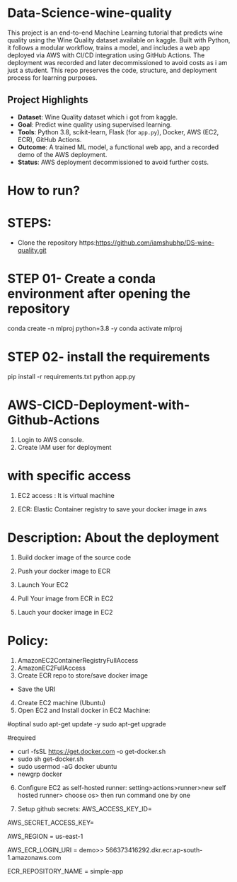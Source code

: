 # Data-Science-wine-quality
This project is an end-to-end Machine Learning tutorial that predicts wine quality using the Wine Quality dataset available on kaggle. Built with Python, it follows a modular workflow, trains a model, and includes a web app deployed via AWS with CI/CD integration using GitHub Actions. The deployment was recorded and later decommissioned to avoid costs as i am just a student. This repo preserves the code, structure, and deployment process for learning purposes.

## Project Highlights
- **Dataset**: Wine Quality dataset which i got from kaggle.
- **Goal**: Predict wine quality using supervised learning.
- **Tools**: Python 3.8, scikit-learn, Flask (for `app.py`), Docker, AWS (EC2, ECR), GitHub Actions.
- **Outcome**: A trained ML model, a functional web app, and a recorded demo of the AWS deployment.
- **Status**: AWS deployment decommissioned to avoid further costs.

# How to run?
# STEPS:

- Clone the repository
https:https://github.com/iamshubhp/DS-wine-quality.git

# STEP 01- Create a conda environment after opening the repository
conda create -n mlproj python=3.8 -y
conda activate mlproj

# STEP 02- install the requirements
pip install -r requirements.txt
python app.py

# AWS-CICD-Deployment-with-Github-Actions
1. Login to AWS console.
2. Create IAM user for deployment

# with specific access
1. EC2 access : It is virtual machine

2. ECR: Elastic Container registry to save your docker image in aws


# Description: About the deployment

1. Build docker image of the source code

2. Push your docker image to ECR

3. Launch Your EC2 

4. Pull Your image from ECR in EC2

5. Lauch your docker image in EC2

# Policy:
1. AmazonEC2ContainerRegistryFullAccess
2. AmazonEC2FullAccess
3. Create ECR repo to store/save docker image
- Save the URI
4. Create EC2 machine (Ubuntu)
5. Open EC2 and Install docker in EC2 Machine:

#optinal
sudo apt-get update -y
sudo apt-get upgrade

#required
- curl -fsSL https://get.docker.com -o get-docker.sh
- sudo sh get-docker.sh
- sudo usermod -aG docker ubuntu
- newgrp docker

6. Configure EC2 as self-hosted runner:
setting>actions>runner>new self hosted runner> choose os> then run command one by one

7. Setup github secrets:
AWS_ACCESS_KEY_ID=

AWS_SECRET_ACCESS_KEY=

AWS_REGION = us-east-1

AWS_ECR_LOGIN_URI = demo>>  566373416292.dkr.ecr.ap-south-1.amazonaws.com

ECR_REPOSITORY_NAME = simple-app
